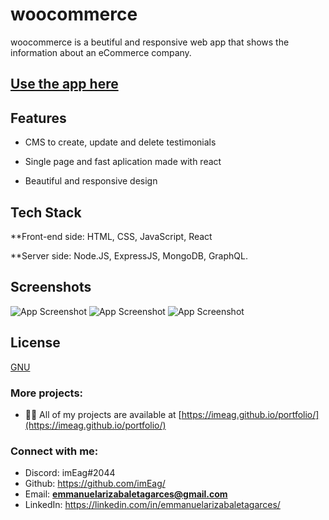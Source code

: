 # woocommerce
woocommerce is a beutiful and responsive web app that shows the information about an eCommerce company.

## [Use the app here](https://imeag.github.io/woocommerce/)

## Features

- CMS to create, update and delete testimonials

- Single page and fast aplication made with react

- Beautiful and responsive design 

## Tech Stack

**Front-end side: HTML, CSS, JavaScript, React

**Server side: Node.JS, ExpressJS, MongoDB, GraphQL.

## Screenshots

![App Screenshot](https://i.ibb.co/sb9JGqW/imeag-github-io-woocommerce-full-HD.png)
![App Screenshot](https://i.ibb.co/T06nF04/imeag-github-io-woocommerce-full-HD-2.png)
![App Screenshot](https://i.ibb.co/1Rr9W4s/imeag-github-io-woocommerce-full-HD-3.png)


## License

[GNU](https://www.gnu.org/licenses/old-licenses/gpl-2.0.html)

### More projects:

- 👨‍💻 All of my projects are available at [https://imeag.github.io/portfolio/](https://imeag.github.io/portfolio/)

### Connect with me:

- Discord: imEag#2044
- Github: https://github.com/imEag/
- Email: **emmanuelarizabaletagarces@gmail.com**
- LinkedIn:  https://linkedin.com/in/emmanuelarizabaletagarces/
